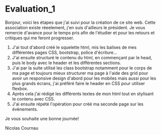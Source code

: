 # Evaluation_1
Bonjour, voici les étapes que j'ai suivi pour la création de ce site web. Cette association existe réeelement, j'en suis d'ailleurs le président. 
Je vous remercie d'avance pour le temps pris afin de l'étudier et pour les retours et critiques qui me feront progresser.

1. J'ai tout d'abord créé le squelette html, mis les balises <link> de mes différentes pages CSS, bootstrap, police d'écriture...
2. J'ai ensuite structuré le contenu du html, en commençant par le head, puis le body avec le header et les différentes sections.
3. J'ai par la suite utilisé les class bootstrap notamment pour le corps de ma page et toujours mieux structurer ma page à l'aide
des grid pour avoir un responsive design d'abord pour les mobiles mais aussi pour les plus grands écrans, j'ai préféré faire le header en CSS pour utiliser flexbox.
4. Après cela j'ai rédigé les différents textes de mon html tout en stylisant le contenu avec CSS.
5. J'ai ensuite répété l'opération pour créé ma seconde page sur les événements.

Je vous souhaite une bonne journée!

Nicolas Cournau
